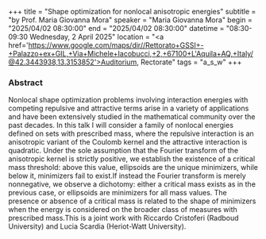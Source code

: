 +++
title = "Shape optimization for nonlocal anisotropic energies"
subtitle = "by Prof. Maria Giovanna Mora"
speaker = "Maria Giovanna Mora"
begin = "2025/04/02  08:30:00"
end = "2025/04/02  08:30:00"
datetime = "08:30-09:30 Wednesday, 2 April 2025"
location = "<a href='https://www.google.com/maps/dir//Rettorato+GSSI+-+Palazzo+ex+GIL,+Via+Michele+Iacobucci,+2,+67100+L'Aquila+AQ,+Italy/@42.3443938,13.3153852'>Auditorium, Rectorate</a>"
tags = "a_s_w"
+++

### Abstract
Nonlocal shape optimization problems involving interaction energies with competing repulsive and attractive terms arise in a variety of applications and have been extensively studied in the mathematical community over the past decades. In this talk I will consider a family of nonlocal energies defined on sets with prescribed mass, where the repulsive interaction is an anisotropic variant of the Coulomb kernel and the attractive interaction is quadratic. Under the sole assumption that the Fourier transform of the anisotropic kernel is strictly positive, we establish the existence of a critical mass threshold: above this value, ellipsoids are the unique minimizers, while below it, minimizers fail to exist.If instead the Fourier transform is merely nonnegative, we observe a dichotomy: either a critical mass exists as in the previous case, or ellipsoids are minimizers for all mass values. The presence or absence of a critical mass is related to the shape of minimizers when the energy is considered on the broader class of measures with prescribed mass.This is a joint work with Riccardo Cristoferi (Radboud University) and Lucia Scardia (Heriot-Watt University).
